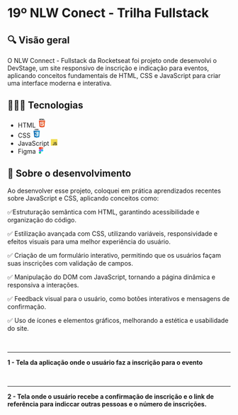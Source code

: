 # 19º NLW Conect - Trilha Fullstack

## 🔍 Visão geral

O NLW Connect - Fullstack da Rocketseat foi projeto onde desenvolvi o DevStage, um site responsivo de inscrição e indicação para eventos, aplicando conceitos fundamentais de HTML, CSS e JavaScript para criar uma interface moderna e interativa.

## 👨🏻‍💻 Tecnologias

- HTML <img src="https://raw.githubusercontent.com/devicons/devicon/master/icons/html5/html5-original-wordmark.svg" alt="html5" width="20" height="20"/>
- CSS <img src="https://raw.githubusercontent.com/devicons/devicon/master/icons/css3/css3-original-wordmark.svg" alt="css3" width="20" height="20"/>
- JavaScript <img src="https://raw.githubusercontent.com/devicons/devicon/master/icons/javascript/javascript-original.svg" alt="javascript" width="15" height="15"/>
- Figma <img src="https://raw.githubusercontent.com/devicons/devicon/master/icons/figma/figma-original.svg" alt="figma" width="15" height="15"/>

## :rocket: Sobre o desenvolvimento

Ao desenvolver esse projeto, coloquei em prática aprendizados recentes sobre JavaScript e CSS, aplicando conceitos como:

✅Estruturação semântica com HTML, garantindo acessibilidade e organização do código.

✅ Estilização avançada com CSS, utilizando variáveis, responsividade e efeitos visuais para uma melhor experiência do usuário.

✅ Criação de um formulário interativo, permitindo que os usuários façam suas inscrições com validação de campos.

✅ Manipulação do DOM com JavaScript, tornando a página dinâmica e responsiva a interações.

✅ Feedback visual para o usuário, como botões interativos e mensagens de confirmação.

✅ Uso de ícones e elementos gráficos, melhorando a estética e usabilidade do site.

<br>

---

**1 - Tela da aplicação onde o usuário faz a inscrição para o evento**

<br>

---

**2 - Tela onde o usuário recebe a confirmação de inscrição e o link de referência para indiccar outras pessoas e o número de inscrições.**
